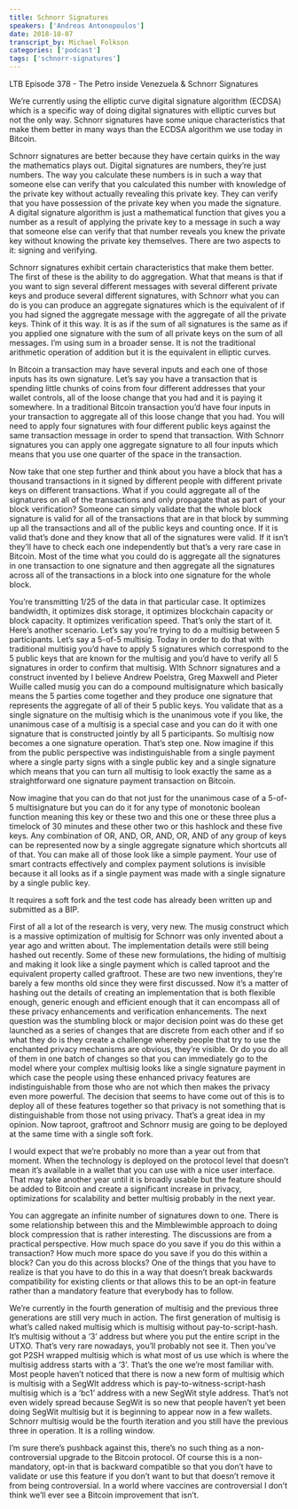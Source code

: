 ```yaml
---
title: Schnorr Signatures
speakers: ['Andreas Antonopoulos']
date: 2018-10-07
transcript_by: Michael Folkson
categories: ['podcast']
tags: ['schnorr-signatures']
---
```

LTB Episode 378 - The Petro inside Venezuela & Schnorr Signatures

We’re currently using the elliptic curve digital signature algorithm (ECDSA) which is a specific way of doing digital signatures with elliptic curves but not the only way. Schnorr signatures have some unique characteristics that make them better in many ways than the ECDSA algorithm we use today in Bitcoin.

Schnorr signatures are better because they have certain quirks in the way the mathematics plays out. Digital signatures are numbers, they’re just numbers. The way you calculate these numbers is in such a way that someone else can verify that you calculated this number with knowledge of the private key without actually revealing this private key. They can verify that you have possession of the private key when you made the signature. A digital signature algorithm is just a mathematical function that gives you a number as a result of applying the private key to a message in such a way that someone else can verify that that number reveals you knew the private key without knowing the private key themselves. There are two aspects to it: signing and verifying.

Schnorr signatures exhibit certain characteristics that make them better. The first of these is the ability to do aggregation. What that means is that if you want to sign several different messages with several different private keys and produce several different signatures, with Schnorr what you can do is you can produce an aggregate signatures which is the equivalent of if you had signed the aggregate message with the aggregate of all the private keys. Think of it this way. It is as if the sum of all signatures is the same as if you applied one signature with the sum of all private keys on the sum of all messages. I’m using sum in a broader sense. It is not the traditional arithmetic operation of addition but it is the equivalent in elliptic curves.

In Bitcoin a transaction may have several inputs and each one of those inputs has its own signature. Let’s say you have a transaction that is spending little chunks of coins from four different addresses that your wallet controls, all of the loose change that you had and it is paying it somewhere. In a traditional Bitcoin transaction you’d have four inputs in your transaction to aggregate all of this loose change that you had. You will need to apply four signatures with four different public keys against the same transaction message in order to spend that transaction. With Schnorr signatures you can apply one aggregate signature to all four inputs which means that you use one quarter of the space in the transaction.

Now take that one step further and think about you have a block that has a thousand transactions in it signed by different people with different private keys on different transactions. What if you could aggregate all of the signatures on all of the transactions and only propagate that as part of your block verification? Someone can simply validate that the whole block signature is valid for all of the transactions that are in that block by summing up all the transactions and all of the public keys and counting once. If it is valid that’s done and they know that all of the signatures were valid. If it isn’t they’ll have to check each one independently but that’s a very rare case in Bitcoin. Most of the time what you could do is aggregate all the signatures in one transaction to one signature and then aggregate all the signatures across all of the transactions in a block into one signature for the whole block.

You’re transmitting 1/25 of the data in that particular case. It optimizes bandwidth, it optimizes disk storage, it optimizes blockchain capacity or block capacity. It optimizes verification speed. That’s only the start of it. Here’s another scenario. Let’s say you’re trying to do a multisig between 5 participants. Let’s say a 5-of-5 multisig. Today in order to do that with traditional multisig you’d have to apply 5 signatures which correspond to the 5 public keys that are known for the multisig and you’d have to verify all 5 signatures in order to confirm that multisig. WIth Schnorr signatures and a construct invented by I believe Andrew Poelstra, Greg Maxwell and Pieter Wuille called musig you can do a compound multisignature which basically means the 5 parties come together and they produce one signature that represents the aggregate of all of their 5 public keys. You validate that as a single signature on the multisig which is the unanimous vote if you like, the unanimous case of a multisig is a special case and you can do it with one signature that is constructed jointly by all 5 participants. So multisig now becomes a one signature operation. That’s step one. Now imagine if this from the public perspective was indistinguishable from a single payment where a single party signs with a single public key and a single signature which means that you can turn all multisig to look exactly the same as a straightforward one signature payment transaction on Bitcoin.

Now imagine that you can do that not just for the unanimous case of a 5-of-5 multisignature but you can do it for any type of monotonic boolean function meaning this key or these two and this one or these three plus a timelock of 30 minutes and these other two or this hashlock and these five keys. Any combination of OR, AND, OR, AND, OR, AND of any group of keys can be represented now by a single aggregate signature which shortcuts all of that. You can make all of those look like a simple payment. Your use of smart contracts effectively and complex payment solutions is invisible because it all looks as if a single payment was made with a single signature by a single public key.

It requires a soft fork and the test code has already been written up and submitted as a BIP.

First of all a lot of the research is very, very new. The musig construct which is a massive optimization of multisig for Schnorr was only invented about a year ago and written about. The implementation details were still being hashed out recently. Some of these new formulations, the hiding of multisig and making it look like a single payment which is called taproot and the equivalent property called graftroot. These are two new inventions, they’re barely a few months old since they were first discussed. Now it’s a matter of hashing out the details of creating an implementation that is both flexible enough, generic enough and efficient enough that it can encompass all of these privacy enhancements and verification enhancements. The next question was the stumbling block or major decision point was do these get launched as a series of changes that are discrete from each other and if so what they do is they create a challenge whereby people that try to use the enchanted privacy mechanisms are obvious, they’re visible. Or do you do all of them in one batch of changes so that you can immediately go to the model where your complex multisig looks like a single signature payment in which case the people using these enhanced privacy features are indistinguishable from those who are not which then makes the privacy even more powerful. The decision that seems to have come out of this is to deploy all of these features together so that privacy is not something that is distinguishable from those not using privacy. That’s a great idea in my opinion. Now taproot, graftroot and Schnorr musig are going to be deployed at the same time with a single soft fork.

I would expect that we’re probably no more than a year out from that moment. When the technology is deployed on the protocol level that doesn’t mean it’s available in a wallet that you can use with a nice user interface. That may take another year until it is broadly usable but the feature should be added to Bitcoin and create a significant increase in privacy, optimizations for scalability and better multisig probably in the next year.

You can aggregate an infinite number of signatures down to one. There is some relationship between this and the Mimblewimble approach to doing block compression that is rather interesting. The discussions are from a practical perspective. How much space do you save if you do this within a transaction? How much more space do you save if you do this within a block? Can you do this across blocks? One of the things that you have to realize is that you have to do this in a way that doesn’t break backwards compatibility for existing clients or that allows this to be an opt-in feature rather than a mandatory feature that everybody has to follow.

We’re currently in the fourth generation of multisig and the previous three generations are still very much in action. The first generation of multisig is what’s called naked multisig which is multisig without pay-to-script-hash. It’s multisig without a ‘3’ address but where you put the entire script in the UTXO. That’s very rare nowadays, you’ll probably not see it. Then you’ve got P2SH wrapped multisig which is what most of us use which is where the multisig address starts with a ‘3’. That’s the one we’re most familiar with. Most people haven’t noticed that there is now a new form of multisig which is multisig with a SegWIt address which is pay-to-witness-script-hash multisig which is a ‘bc1’ address with a new SegWit style address. That’s not even widely spread because SegWit is so new that people haven’t yet been doing SegWit multisig but it is beginning to appear now in a few wallets. Schnorr multisig would be the fourth iteration and you still have the previous three in operation. It is a rolling window.

I’m sure there’s pushback against this, there’s no such thing as a non-controversial upgrade to the Bitcoin protocol. Of course this is a non-mandatory, opt-in that is backward compatible so that you don’t have to validate or use this feature if you don’t want to but that doesn’t remove it from being controversial. In a world where vaccines are controversial I don’t think we’ll ever see a Bitcoin improvement that isn’t.

